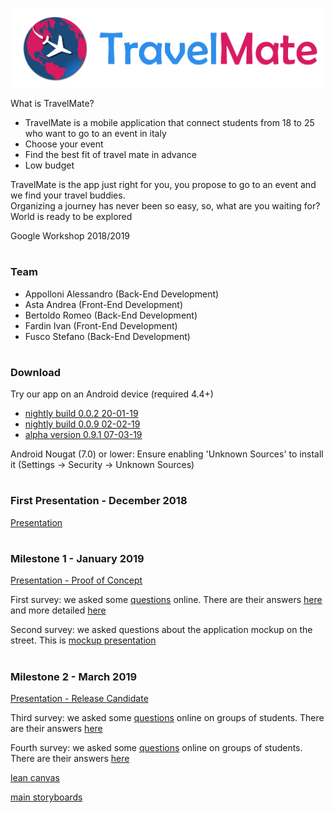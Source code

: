 ![alt text](https://github.com/Bo0tStr4p/TravelMate/blob/master/Logo/logo.png)

What is TravelMate?

- TravelMate is a mobile application that connect students from 18 to 25 who want to go to an event in italy
- Choose your event
- Find the best fit of travel mate in advance
- Low budget

TravelMate is the app just right for you, you propose to go to an event and we find your travel buddies.  
Organizing a journey has never been so easy, so, what are you waiting for? World is ready to be explored

Google Workshop 2018/2019
#

### Team
- Appolloni Alessandro (Back-End Development)
- Asta Andrea (Front-End Development)
- Bertoldo Romeo (Back-End Development)
- Fardin Ivan (Front-End Development)
- Fusco Stefano (Back-End Development)
#

### Download

Try our app on an Android device (required 4.4+)  

- [nightly build 0.0.2 20-01-19](https://ufile.io/ucfd9)
- [nightly build 0.0.9 02-02-19](https://ufile.io/oxsfd) 
- [alpha version 0.9.1 07-03-19](https://ufile.io/e7zan)

Android Nougat (7.0) or lower: Ensure enabling 'Unknown Sources' to install it (Settings -> Security -> Unknown Sources)

#
### First Presentation - December 2018

[Presentation](https://drive.google.com/open?id=1UHNNODF-Y_rYOl4WYEt9Oyyozr4RMVMK3-D2caoFovk) 

#
### Milestone 1 - January 2019

[Presentation - Proof of Concept](https://docs.google.com/presentation/d/1V3NEngYWi-IVNm8uyA-6jAlhKxV82ZXCWahTvfVvlZM/edit?usp=sharing)

First survey:  we asked some [questions](https://goo.gl/forms/GlGpQWnBWqmSHVZ32) online. There are their answers [here](https://drive.google.com/open?id=1VIWYZW6EjvkthMA22XVCKrNiC7RAtoaY) and more detailed [here](https://docs.google.com/spreadsheets/d/1Mj46nVhd1yihtB_okm_Ev94nAZ465J9QAuHAcH_y2KM/edit#gid=2085859047)

Second survey: we asked questions about the application mockup on the street. This is [mockup presentation](https://drive.google.com/open?id=12BOiS_CdhZdG-LukwDgcz7CP8g_JEmqQ)

#

### Milestone 2 -  March 2019

[Presentation - Release Candidate]()

Third survey:  we asked some [questions](https://goo.gl/forms/ZPFCJLOqs7KFfkUD2) online on groups of students. There are their answers [here](https://drive.google.com/open?id=1sfeY3j3EVlUX_Bq445_vP4u6APioxaVh)

Fourth survey:  we asked some [questions](https://goo.gl/forms/XnGCR2VhuRjOUbmH3) online on groups of students. There are their answers [here](https://drive.google.com/open?id=15TPkuSfHiNjqrWKBmmCOmSxbCzDkz_rq)

[lean canvas](https://drive.google.com/open?id=12t5Yq8XuLTB-k1W-4bOiyQ3vCx2JD32l)

[main storyboards](https://drive.google.com/open?id=1C4bb19MGyzyB4vTf6suh4R_tyJsUvPCO)
#
